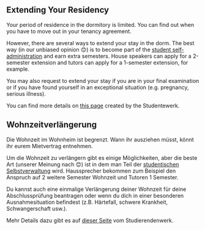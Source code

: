 <!-- English -->
## Extending Your Residency
Your period of residence in the dormitory is limited. You can find out when you have to move out in your tenancy agreement.

However, there are several ways to extend your stay in the dorm. The best way (in our unbiased opinion 😊) is to become part of the [student self-administration](#b-self-admin) and earn extra semesters. House speakers can apply for a 2-semester extension and tutors can apply for a 1-semester extension, for example.

You may also request to extend your stay if you are in your final examination or if you have found yourself in an exceptional situation (e.g. pregnancy, serious illness).

You can find more details on [this page](https://www.studierendenwerk-muenchen-oberbayern.de/en/accommodation/policies-and-application-forms/extending-your-tenancy/) created by the Studentewerk.

<!-- Deutsch -->
## Wohnzeitverlängerung
Die Wohnzeit im Wohnheim ist begrenzt. Wann ihr ausziehen müsst, könnt ihr eurem Mietvertrag entnehmen.

Um die Wohnzeit zu verlängern gibt es einige Möglichkeiten, aber die beste Art (unserer Meinung nach 😊) ist in dem man Teil der [studentischen Selbstverwaltung](#b-self-admin) wird. Haussprecher bekommen zum Beispiel den Anspruch auf 2 weitere Semester Wohnzeit und Tutoren 1 Semester.

Du kannst auch eine einmalige Verlängerung deiner Wohnzeit für deine Abschlussprüfung beantragen oder wenn du dich in einer besonderen Ausnahmesituation befindest (z.B. Härtefall, schwere Krankheit, Schwangerschaft usw.).

Mehr Details dazu gibt es auf [dieser Seite](https://www.studierendenwerk-muenchen-oberbayern.de/wohnen/richtlinien-und-antraege/wohnzeitverlaengerung/) vom Studierendenwerk.